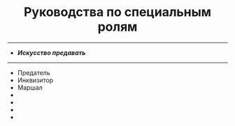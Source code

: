 <h1 align="center">Руководства по специальным ролям</h1>
<hr>
<ul>
  <li><b><em>Искусство предавать</em></b></li>
</ul>
<hr>
<ul>
<li>Предатель</li>
<li>Инквизитор</li>
<li>Маршал</li>
<li></li>
<li></li>
<li></li>
<li></li>
</ul>

